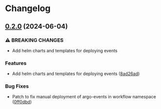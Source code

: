 # Changelog

## [0.2.0](https://github.com/garryod/release-workflows-please/compare/events-v0.1.0...events@v0.2.0) (2024-06-04)


### ⚠ BREAKING CHANGES

* Add helm charts and templates for deploying events

### Features

* Add helm charts and templates for deploying events ([8ad26ad](https://github.com/garryod/release-workflows-please/commit/8ad26ad7407731a3b239e197c5afc160253eff42))


### Bug Fixes

* Patch to fix manual deployment of argo-events in workflow namespace ([0ff0dbd](https://github.com/garryod/release-workflows-please/commit/0ff0dbde1da8e1cbbf65f0c4dc2b506eb28354af))
